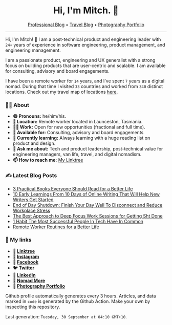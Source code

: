 <h1 align="center">Hi, I'm Mitch. 👋</h1>
<p align="center">
  <a href="https://mitchmalone.io">Professional Blog</a> •
  <a href="https://nomadmo.re">Travel Blog</a> •
  <a href="https://mitchmalone.photography">Photography Portfolio</a>
</p>

-------

Hi, I'm Mitch! 👋 I am a post-technical product and engineering leader with `24+` years of experience in software engineering, product management, and engineering management.

I am a passionate product, engineering and UX generalist with a strong focus on building products that are user-centric and scalable. I am available for consulting, advisory and board engagements.

I have been a remote worker for `14` years, and I've spent `7` years as a digital nomad.
During that time I visited `33` countries and worked from `340` distinct locations. Check out
my travel map of locations <a href="https://nomadmo.re/maps/the-full-travel-map/">here</a>.

### 👨‍🎤 About

- **😄 Pronouns:** he/him/his.
- **📍 Location:** Remote worker located in Launceston, Tasmania.
- **👷‍♂️ Work:** Open for new opportunities (fractional and full time).
- **👋 Available for:** Consulting, advisory and board engagements
- **🌱 Currently learning:** Always learning with a huge reading list on product and design.
- **💬 Ask me about:** Tech and product leadership, post-technical value for engineering managers, van life, travel, and digital nomadism.
- **📫 How to reach me:** [My Linktree](https://linktr.ee/mitchmalone)

### ✍️ Latest Blog Posts
- [3 Practical Books Everyone Should Read for a Better Life](https://mitchmalone.io/insights/3-practical-books-everyone-should-read-for-a-better-life)
- [10 Early Learnings From 10 Days of Online Writing That Will Help New Writers Get Started](https://mitchmalone.io/insights/10-early-learnings-from-10-days-of-online-writing-that-will-help-new-writers-get-started)
- [End of Day Shutdown: Finish Your Day Well To Disconnect and Reduce Workplace Stress](https://mitchmalone.io/insights/end-of-day-shutdown-finish-your-day-well-to-disconnect-and-reduce-workplace-stress)
- [The Best Approach to Deep Focus Work Sessions for Getting Sht Done](https://mitchmalone.io/insights/the-best-approach-to-deep-focus-work-sessions-for-getting-sht-done)
- [1 Habit The Most Successful People In Tech Have In Common](https://mitchmalone.io/insights/1-habit-the-most-successful-people-in-tech-have-in-common)
- [Remote Worker Routines for a Better Life](https://mitchmalone.io/insights/remote-worker-routines-for-a-better-life)

### 🔗 My links
- **🔗 [Linktree](https://linktr.ee/mitchmalone)**
- **📸 [Instagram](https://www.instagram.com/mitchmalone)**
- **👤 [Facebook](https://www.facebook.com/mitchmalone)**
- **🐦 [Twitter](https://twitter.com/mitch__malone)**
- **👔 [LinkedIn](https://www.linkedin.com/in/mitchmalone)**
- **📍 [Nomad More](https://nomadmo.re)**
- **📸 [Photography Portfolio](https://mitchmalone.photography)**

Github profile automatically generates every 3 hours. Articles, and data marked in `code` is generated by the Github
Action. Make your own by inspecting this repository.

Last generation: `Tuesday, 30 September at 04:10 GMT+10`.